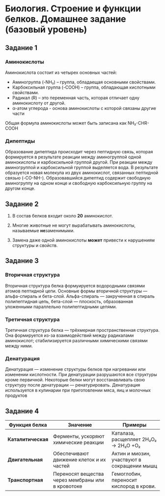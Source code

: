 # Биология. Строение и функции белков. Домашнее задание (базовый уровень)

## Задание 1

### Аминокислоты

Аминокислота состоит из четырех основных частей:

- Аминогруппа (-NH₂) – группа, обладаещая основными свойствами.
- Карбоксильная группа (-COOH) – группа, обладающая кислотными свойствами.
- Радикал (R) – это переменная часть, которая отличает одну аминокислоту от другой.
- α-атом углерода - основа аминокислоты с которой связаны другие части

Общая формула аминокислоты может быть записана как NH₂-CHR-COOH

### Дипептиды

Образование дипептида происходит через пептидную связь, которая формируется
в результате реакции между аминогруппой одной аминокислоты
и карбоксильной группой другой. При реакции между аминогруппой
и карбоксильной группой выделяется вода. В результате образуется
новая молекула из двух аминокислот, связанных пептидной связью (-CO-NH-).
Образовавшийся дипептид содержит свободную аминогруппу на одном конце
и свободную карбоксильную группу на другом конце.

## Задание 2

1. В состав белков входит около **20** аминокислот.

2. Многие животные не могут вырабатывать аминокислоты, называемые **не**заменимыми.

3. Замена даже одной аминокислоты **может** привести к нарушениям структуры и свойств.

## Задание 3

### Вторичная структура

Вторичная структура белка формуируется водородными связями атомов пептидной цепи.
Основные формы вторичной структуры — альфа-спираль и бета-слой.
Альфа-спираль — закрученная в спираль полипептидная цепь,
бета-слой — плоскость, образованная уложенными параллельно полипептидными цепями.

### Третичная структура

Третичная структура белка — трёхмерная пространственная структура.
Она формируется из-за взаимодействий между радикалами аминокислот;
стабилизируется различными химическими связями между ними.

### Денатурация

Денатурация — изменение структуры белков при нагревании или изменении кислотности.
При денатурации разрушаются все структуры кроме первичной. Некоторые белки
могут восстанавливать свою структуру после денатурации — ренатурировать.
Денатурация используется в кулинарии при приготовлении мяса, яиц и молочных продуктов

## Задание 4

| **Функция белка**  | **Значение**                                      | Примеры                                     |
| ------------------ | ------------------------------------------------- | ------------------------------------------- |
| **Каталитическая** | Ферменты, ускоряют химические реакции             | Каталаза, расщепляет 2H₂O₂ -> 2H₂O +O₂      |
| **Двигательная**   | Обеспечивают движение клеток и их частей          | Актин и миозин, участвуют в сокращении мышц |
| **Транспортная**   | Переносят вещества через мембраны или в кровотоке | Гемоглобин, переносит кислород в крови.     |
